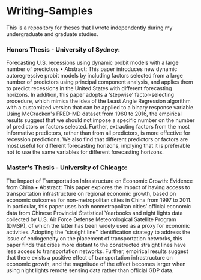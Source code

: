 # Writing-Samples

This is a repository for theses that I wrote independently during my undergraduate and graduate studies. 

### Honors Thesis - University of Sydney:
Forecasting U.S. recessions using dynamic probit models with a large number of predictors
•	Abstract:
This paper introduces new dynamic autoregressive probit models by including factors selected from a large number of predictors using principal component analysis, and applies them to predict recessions in the United States with different forecasting horizons. In addition, this paper adopts a ‘stepwise’ factor-selecting procedure, which mimics the idea of the Least Angle Regression algorithm with a customized version that can be applied to a binary response variable. Using McCracken's FRED-MD dataset from 1960 to 2016, the empirical results suggest that we should not impose a specific number on the number of predictors or factors selected. Further, extracting factors from the most informative predictors, rather than from all predictors, is more effective for recession predictions. We also find that different predictors or factors are most useful for different forecasting horizons, implying that it is preferable not to use the same variables for different forecasting horizons.


### Master's Thesis - University of Chicago:
The Impact of Transportation Infrastructure on Economic Growth: Evidence from China
•	Abstract:
This paper explores the impact of having access to transportation infrastructure on regional economic growth, based on economic outcomes for non-metropolitan cities in China from 1997 to 2011. In particular, this paper uses both nonmetropolitan cities’ official economic data from Chinese Provincial Statistical Yearbooks and night lights data collected by U.S. Air Force Defense Meteorological Satellite Program (DMSP), of which the latter has been widely used as a proxy for economic activities. Adopting the “straight line” identification strategy to address the issue of endogeneity on the placement of transportation networks, this paper finds that cities more distant to the constructed straight lines have less access to transportation networks. Further, empirical results suggest that there exists a positive effect of transportation infrastructure on economic growth, and the magnitude of the effect becomes larger when using night lights remote sensing data rather than official GDP data.

